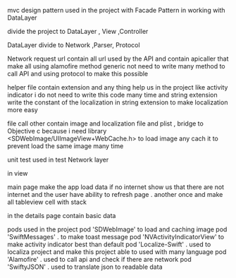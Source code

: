 mvc design pattern used in the project with Facade Pattern in working with DataLayer


divide the project to DataLayer , View ,Controller 


DataLayer divide to Network ,Parser, Protocol

Network request url  contain all url used by the API and contain apicaller that make all using alamofire method generic not need to write many method to call API and using protocol to make this possible 


helper file contain extension and any thing help us in the project  like activity indicator i do not need to write this code many time 
and 
string extension write the constant of the localization in string extension to make localization more easy 



file call other contain image and localization file and plist , bridge to Objective c because i need library <SDWebImage/UIImageView+WebCache.h> to load image any cach it to prevent load the same image many time 

unit test used in test Network layer 


in view 

main page make the app load data if no internet show us that there are not internet and the user have ability to refresh page . another once and make all tableview cell with stack 

in the details page contain basic data 


pods used in the project 
   pod 'SDWebImage'               to load and caching image 
   pod 'SwiftMessages' .          to make toast message 
   pod 'NVActivityIndicatorView'  to make activity indicator best than default 
   pod 'Localize-Swift' .         used to localiza project and make this project able to used with many language 
   pod 'Alamofire' .              used to call api and check if there are network 
   pod 'SwiftyJSON' .             used to translate json to readable data
   
